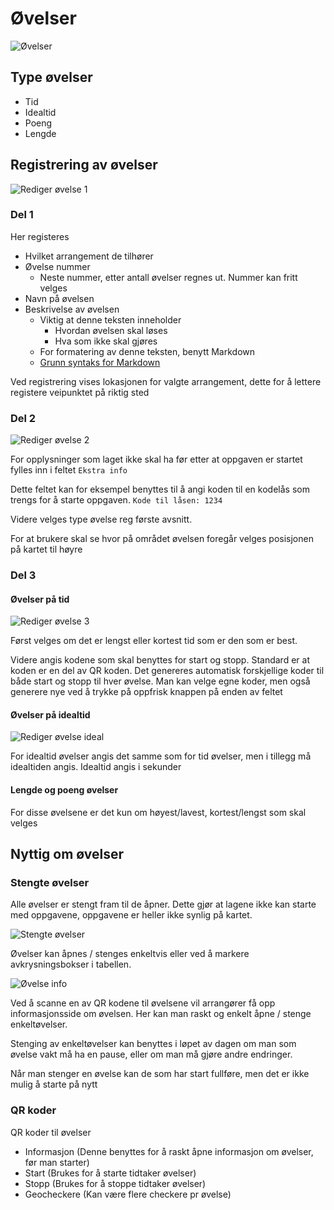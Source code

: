 # Øvelser

![Øvelser](img/exercises.png)


## Type øvelser

- Tid
- Idealtid
- Poeng
- Lengde

## Registrering av øvelser

![Rediger øvelse 1](img/edit-exercise1.png)

### Del 1

Her registeres

- Hvilket arrangement de tilhører
- Øvelse nummer
    - Neste nummer, etter antall øvelser regnes ut. Nummer kan fritt velges
- Navn på øvelsen
- Beskrivelse av øvelsen
    - Viktig at denne teksten inneholder
        - Hvordan øvelsen skal løses
        - Hva som ikke skal gjøres
    - For formatering av denne teksten, benytt Markdown
    - [Grunn syntaks for Markdown](https://www.markdownguide.org/basic-syntax/)

Ved registrering vises lokasjonen for valgte arrangement, dette for å lettere registere veipunktet på riktig sted

### Del 2

![Rediger øvelse 2](img/edit-exercise2.png)

For opplysninger som laget ikke skal ha før etter at oppgaven er startet fylles inn i feltet ``Ekstra info``

Dette feltet kan for eksempel benyttes til å angi koden til en kodelås som trengs for å starte oppgaven. 
``Kode til låsen: 1234``

Videre velges type øvelse reg første avsnitt.

For at brukere skal se hvor på området øvelsen foregår velges posisjonen på kartet til høyre

### Del 3

#### Øvelser på tid

![Rediger øvelse 3](img/exercises-time.png)

Først velges om det er lengst eller kortest tid som er den som er best.

Videre angis kodene som skal benyttes for start og stopp. Standard er at koden er en del av QR koden.
Det genereres automatisk forskjellige koder til både start og stopp til hver øvelse. Man kan velge egne koder, men også generere nye ved å trykke på oppfrisk knappen på enden av feltet

#### Øvelser på idealtid

![Rediger øvelse ideal](img/exercises-ideal.png)

For idealtid øvelser angis det samme som for tid øvelser, men i tillegg må idealtiden angis. Idealtid angis i sekunder

#### Lengde og poeng øvelser

For disse øvelsene er det kun om høyest/lavest, kortest/lengst som skal velges

## Nyttig om øvelser

### Stengte øvelser

Alle øvelser er stengt fram til de åpner. Dette gjør at lagene ikke kan starte med oppgavene, oppgavene er heller ikke synlig på kartet.

![Stengte øvelser](img/closed-exercises.png)

Øvelser kan åpnes / stenges enkeltvis eller ved å markere avkrysningsbokser i tabellen.

![Øvelse info](img/exercise-info.png)

Ved å scanne en av QR kodene til øvelsene vil arrangører få opp informasjonsside om øvelsen. Her kan man raskt og enkelt åpne / stenge enkeltøvelser.

Stenging av enkeltøvelser kan benyttes i løpet av dagen om man som øvelse vakt må ha en pause, eller om man må gjøre andre endringer.

Når man stenger en øvelse kan de som har start fullføre, men det er ikke mulig å starte på nytt

### QR koder

QR koder til øvelser

- Informasjon (Denne benyttes for å raskt åpne informasjon om øvelser, før man starter)
- Start (Brukes for å starte tidtaker øvelser)
- Stopp (Brukes for å stoppe tidtaker øvelser)
- Geocheckere (Kan være flere checkere pr øvelse)
